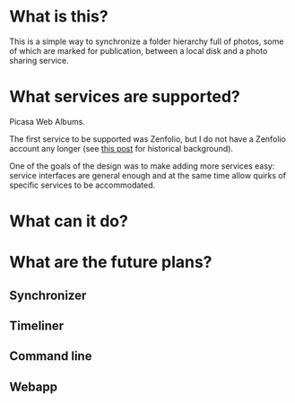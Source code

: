 What is this?
=============

This is a simple way to synchronize a folder hierarchy full of photos,
some of which are marked for publication, between a local disk and a
photo sharing service.

What services are supported?
============================

Picasa Web Albums.

The first service to be supported was Zenfolio, but I do not have a Zenfolio
account any longer (see [this post](http://blog.dub.podval.org/) for historical
background).

One of the goals of the design was to make adding more services easy: service
interfaces are general enough and at the same time allow quirks of specific
services to be accommodated.


What can it do?
===============


What are the future plans?
==========================

Synchronizer
------------

Timeliner
---------

Command line
------------

Webapp
------
